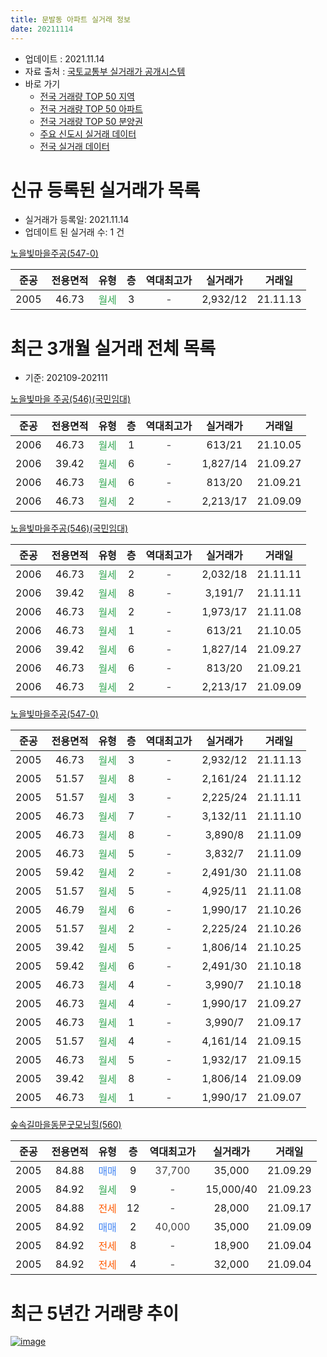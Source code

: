 ```yaml
---
title: 문발동 아파트 실거래 정보
date: 20211114
---
```


* 업데이트 : 2021.11.14
* 자료 출처 : [국토교통부 실거래가 공개시스템](http://rt.molit.go.kr)
* 바로 가기
    * [전국 거래량 TOP 50 지역](https://apt-info.github.io/apt-trade-info/tr)
    * [전국 거래량 TOP 50 아파트](https://apt-info.github.io/apt-trade-info/ta)
    * [전국 거래량 TOP 50 분양권](https://apt-info.github.io/apt-trade-info/tb)
    * [주요 신도시 실거래 데이터](https://apt-info.github.io/apt-trade-info/newtown)
    * [전국 실거래 데이터](https://apt-info.github.io/apt-trade-info/all)



<script async src="https://pagead2.googlesyndication.com/pagead/js/adsbygoogle.js"></script>
<!-- 기본광고 -->
<ins class="adsbygoogle"
     style="display:block"
     data-ad-client="ca-pub-1142216861245946"
     data-ad-slot="4805727019"
     data-ad-format="auto"
     data-full-width-responsive="true"></ins>
<script>
     (adsbygoogle = window.adsbygoogle || []).push({});
</script>


# 신규 등록된 실거래가 목록

* 실거래가 등록일: 2021.11.14
* 업데이트 된 실거래 수: 1 건


[노을빛마을주공(547-0)](https://search.naver.com/search.naver?query=%EB%85%B8%EC%9D%84%EB%B9%9B%EB%A7%88%EC%9D%84%EC%A3%BC%EA%B3%B5%28547-0%29)

|준공|전용면적|유형|층|역대최고가|실거래가|거래일|
|:---:|:---:|:---:|:---:|:---:|:---:|:---:|
|2005|46.73|<span style="color:#34A853">월세</span>|3|<span style="color:#444444">-</span>|2,932/12|21.11.13|



<script async src="https://pagead2.googlesyndication.com/pagead/js/adsbygoogle.js"></script>
<!-- 기본광고 -->
<ins class="adsbygoogle"
     style="display:block"
     data-ad-client="ca-pub-1142216861245946"
     data-ad-slot="4805727019"
     data-ad-format="auto"
     data-full-width-responsive="true"></ins>
<script>
     (adsbygoogle = window.adsbygoogle || []).push({});
</script>


# 최근 3개월 실거래 전체 목록
* 기준: 202109-202111


[노을빛마을 주공(546)(국민임대)](https://search.naver.com/search.naver?query=%EB%85%B8%EC%9D%84%EB%B9%9B%EB%A7%88%EC%9D%84+%EC%A3%BC%EA%B3%B5%28546%29%28%EA%B5%AD%EB%AF%BC%EC%9E%84%EB%8C%80%29)

|준공|전용면적|유형|층|역대최고가|실거래가|거래일|
|:---:|:---:|:---:|:---:|:---:|:---:|:---:|
|2006|46.73|<span style="color:#34A853">월세</span>|1|<span style="color:#444444">-</span>|613/21|21.10.05|
|2006|39.42|<span style="color:#34A853">월세</span>|6|<span style="color:#444444">-</span>|1,827/14|21.09.27|
|2006|46.73|<span style="color:#34A853">월세</span>|6|<span style="color:#444444">-</span>|813/20|21.09.21|
|2006|46.73|<span style="color:#34A853">월세</span>|2|<span style="color:#444444">-</span>|2,213/17|21.09.09|

[노을빛마을주공(546)(국민임대)](https://search.naver.com/search.naver?query=%EB%85%B8%EC%9D%84%EB%B9%9B%EB%A7%88%EC%9D%84%EC%A3%BC%EA%B3%B5%28546%29%28%EA%B5%AD%EB%AF%BC%EC%9E%84%EB%8C%80%29)

|준공|전용면적|유형|층|역대최고가|실거래가|거래일|
|:---:|:---:|:---:|:---:|:---:|:---:|:---:|
|2006|46.73|<span style="color:#34A853">월세</span>|2|<span style="color:#444444">-</span>|2,032/18|21.11.11|
|2006|39.42|<span style="color:#34A853">월세</span>|8|<span style="color:#444444">-</span>|3,191/7|21.11.11|
|2006|46.73|<span style="color:#34A853">월세</span>|2|<span style="color:#444444">-</span>|1,973/17|21.11.08|
|2006|46.73|<span style="color:#34A853">월세</span>|1|<span style="color:#444444">-</span>|613/21|21.10.05|
|2006|39.42|<span style="color:#34A853">월세</span>|6|<span style="color:#444444">-</span>|1,827/14|21.09.27|
|2006|46.73|<span style="color:#34A853">월세</span>|6|<span style="color:#444444">-</span>|813/20|21.09.21|
|2006|46.73|<span style="color:#34A853">월세</span>|2|<span style="color:#444444">-</span>|2,213/17|21.09.09|

[노을빛마을주공(547-0)](https://search.naver.com/search.naver?query=%EB%85%B8%EC%9D%84%EB%B9%9B%EB%A7%88%EC%9D%84%EC%A3%BC%EA%B3%B5%28547-0%29)

|준공|전용면적|유형|층|역대최고가|실거래가|거래일|
|:---:|:---:|:---:|:---:|:---:|:---:|:---:|
|2005|46.73|<span style="color:#34A853">월세</span>|3|<span style="color:#444444">-</span>|2,932/12|21.11.13|
|2005|51.57|<span style="color:#34A853">월세</span>|8|<span style="color:#444444">-</span>|2,161/24|21.11.12|
|2005|51.57|<span style="color:#34A853">월세</span>|3|<span style="color:#444444">-</span>|2,225/24|21.11.11|
|2005|46.73|<span style="color:#34A853">월세</span>|7|<span style="color:#444444">-</span>|3,132/11|21.11.10|
|2005|46.73|<span style="color:#34A853">월세</span>|8|<span style="color:#444444">-</span>|3,890/8|21.11.09|
|2005|46.73|<span style="color:#34A853">월세</span>|5|<span style="color:#444444">-</span>|3,832/7|21.11.09|
|2005|59.42|<span style="color:#34A853">월세</span>|2|<span style="color:#444444">-</span>|2,491/30|21.11.08|
|2005|51.57|<span style="color:#34A853">월세</span>|5|<span style="color:#444444">-</span>|4,925/11|21.11.08|
|2005|46.79|<span style="color:#34A853">월세</span>|6|<span style="color:#444444">-</span>|1,990/17|21.10.26|
|2005|51.57|<span style="color:#34A853">월세</span>|2|<span style="color:#444444">-</span>|2,225/24|21.10.26|
|2005|39.42|<span style="color:#34A853">월세</span>|5|<span style="color:#444444">-</span>|1,806/14|21.10.25|
|2005|59.42|<span style="color:#34A853">월세</span>|6|<span style="color:#444444">-</span>|2,491/30|21.10.18|
|2005|46.73|<span style="color:#34A853">월세</span>|4|<span style="color:#444444">-</span>|3,990/7|21.10.18|
|2005|46.73|<span style="color:#34A853">월세</span>|4|<span style="color:#444444">-</span>|1,990/17|21.09.27|
|2005|46.73|<span style="color:#34A853">월세</span>|1|<span style="color:#444444">-</span>|3,990/7|21.09.17|
|2005|51.57|<span style="color:#34A853">월세</span>|4|<span style="color:#444444">-</span>|4,161/14|21.09.15|
|2005|46.73|<span style="color:#34A853">월세</span>|5|<span style="color:#444444">-</span>|1,932/17|21.09.15|
|2005|39.42|<span style="color:#34A853">월세</span>|8|<span style="color:#444444">-</span>|1,806/14|21.09.09|
|2005|46.73|<span style="color:#34A853">월세</span>|1|<span style="color:#444444">-</span>|1,990/17|21.09.07|

[숲속길마을동문굿모닝힐(560)](https://search.naver.com/search.naver?query=%EC%88%B2%EC%86%8D%EA%B8%B8%EB%A7%88%EC%9D%84%EB%8F%99%EB%AC%B8%EA%B5%BF%EB%AA%A8%EB%8B%9D%ED%9E%90%28560%29)

|준공|전용면적|유형|층|역대최고가|실거래가|거래일|
|:---:|:---:|:---:|:---:|:---:|:---:|:---:|
|2005|84.88|<span style="color:#4285F3">매매</span>|9|<span style="color:#444444">37,700</span>|35,000|21.09.29|
|2005|84.92|<span style="color:#34A853">월세</span>|9|<span style="color:#444444">-</span>|15,000/40|21.09.23|
|2005|84.88|<span style="color:#FF5A00">전세</span>|12|<span style="color:#444444">-</span>|28,000|21.09.17|
|2005|84.92|<span style="color:#4285F3">매매</span>|2|<span style="color:#444444">40,000</span>|35,000|21.09.09|
|2005|84.92|<span style="color:#FF5A00">전세</span>|8|<span style="color:#444444">-</span>|18,900|21.09.04|
|2005|84.92|<span style="color:#FF5A00">전세</span>|4|<span style="color:#444444">-</span>|32,000|21.09.04|



<script async src="https://pagead2.googlesyndication.com/pagead/js/adsbygoogle.js"></script>
<!-- 기본광고 -->
<ins class="adsbygoogle"
     style="display:block"
     data-ad-client="ca-pub-1142216861245946"
     data-ad-slot="4805727019"
     data-ad-format="auto"
     data-full-width-responsive="true"></ins>
<script>
     (adsbygoogle = window.adsbygoogle || []).push({});
</script>


# 최근 5년간 거래량 추이


<div style="width:100%;">
    <canvas id="deal_progress" height="200"></canvas>
</div>

<script>
new Chart(document.getElementById("deal_progress"), {
    type: 'line',
    data: {
        labels: ['16.01','16.02','16.03','16.04','16.05','16.06','16.07','16.08','16.09','16.10','16.11','16.12','17.01','17.02','17.03','17.04','17.05','17.06','17.07','17.08','17.09','17.10','17.11','17.12','18.01','18.02','18.03','18.04','18.05','18.06','18.07','18.08','18.09','18.10','18.11','18.12','19.01','19.02','19.03','19.04','19.05','19.06','19.07','19.08','19.09','19.10','19.11','19.12','20.01','20.02','20.03','20.04','20.05','20.06','20.07','20.08','20.09','20.10','20.11','20.12','21.01','21.02','21.03','21.04','21.05','21.06','21.07','21.08','21.09','21.10','21.11'],
        datasets: [{
            label: '매매/분양권',
            data: [0,0,2,2,4,2,5,5,2,2,1,2,1,4,2,4,3,5,1,1,0,3,1,2,1,2,0,1,2,0,0,1,2,2,4,1,2,0,1,1,2,2,1,3,2,5,0,3,0,3,1,2,0,1,5,4,2,9,9,5,1,1,1,1,3,1,1,3,2,0,0],
            borderColor: "rgba(66, 133, 243, 1)",
            backgroundColor: "rgba(66, 133, 243, 0.05)",
            borderWidth: 1,
            pointRadius: 0,
            fill: false,
            lineTension: 0
        },{
            label: '전/월세',
            data: [43,7,9,4,19,12,8,12,12,6,9,5,8,6,5,8,9,11,9,5,6,8,11,10,41,7,3,11,5,7,9,11,7,8,5,3,9,8,6,5,5,8,9,6,7,11,71,31,82,22,24,22,17,14,54,14,41,32,19,21,13,7,24,23,28,16,20,17,16,7,11],
            borderColor: "rgba(255, 90, 0, 1)",
            backgroundColor: "rgba(255, 90, 0, 0.05)",
            borderWidth: 1,
            pointRadius: 0,
            fill: false,
            lineTension: 0
        },{
            label: '합계',
            data: [43,7,11,6,23,14,13,17,14,8,10,7,9,10,7,12,12,16,10,6,6,11,12,12,42,9,3,12,7,7,9,12,9,10,9,4,11,8,7,6,7,10,10,9,9,16,71,34,82,25,25,24,17,15,59,18,43,41,28,26,14,8,25,24,31,17,21,20,18,7,11],
            borderColor: "rgba(0, 0, 0, 1)",
            backgroundColor: "rgba(0, 0, 0, 0.03)",
            borderWidth: 0.1,
            pointRadius: 0,
            fill: true,
            lineTension: 0
        }
        ]
    },
    options: {
        responsive: true,
        title: {
            display: false
        },
        tooltips: {
            mode: 'index',
            intersect: false
        },
        hover: {
            mode: 'nearest',
            intersect: true
        },
        scales: {
            xAxes: [{
                display: true,
                scaleLabel: {
                    display: true,
                    labelString: '년/월'
                }
            }],
            yAxes: [{
                display: true,
                ticks: {
                    suggestedMin: 0,
                },
                scaleLabel: {
                    display: true,
                    labelString: '실거래 수'
                }
            }]
        }
    }
});

</script>


[![image](https://apt-info.github.io/images/2020-01-03-apt-trade-info/1024x500.png)](https://play.google.com/store/apps/details?id=com.aptinfo.apttradeinfo)

